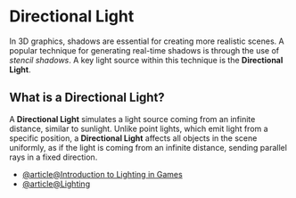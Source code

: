 # Directional Light

In 3D graphics, shadows are essential for creating more realistic scenes. A popular technique for generating real-time shadows is through the use of *stencil shadows*. A key light source within this technique is the **Directional Light**.

## What is a Directional Light?

A **Directional Light** simulates a light source coming from an infinite distance, similar to sunlight. Unlike point lights, which emit light from a specific position, a **Directional Light** affects all objects in the scene uniformly, as if the light is coming from an infinite distance, sending parallel rays in a fixed direction.

- [@article@Introduction to Lighting in Games](http://buildnewgames.com/lighting/)
- [@article@Lighting](https://book.leveldesignbook.com/process/lighting)
